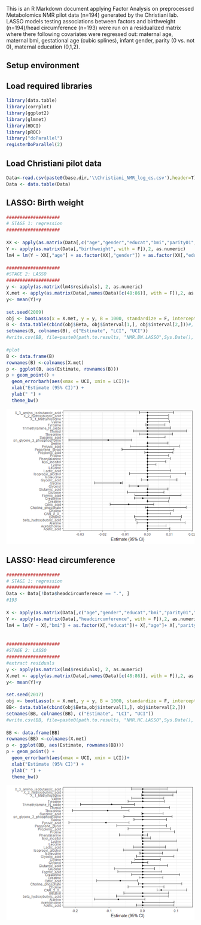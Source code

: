 This is an R Markdown document applying Factor Analysis on preprocessed Metabolomics NMR pilot data (n=194) generated by the Christiani lab. LASSO models testing associations between factors and birthweight (n=194)/head circumference (n=193) were run on a residualized matrix where there following covariates were regressed out: maternal age, maternal bmi, gestational age (cubic splines), infant gender, parity (0 vs. not 0), maternal education (0,1,2).

Setup environment
-----------------

Load required libraries
-----------------------

``` r
library(data.table)
library(corrplot)
library(ggplot2)
library(glmnet)
library(HDCI)
library(pROC)
library("doParallel")
registerDoParallel(2)
```

Load Christiani pilot data
--------------------------

``` r
Data<-read.csv(paste0(base.dir,'\\Christiani_NMR_log_cs.csv'),header=T)
Data <- data.table(Data)
```

LASSO: Birth weight
-------------------

``` r
####################
# STAGE 1: regression
####################

XX <- apply(as.matrix(Data[,c("age","gender","educat","bmi","parity01","ga","ga.spline1","ga.spline2","ga.spline3"), with = F]),2, as.numeric)
Y <- apply(as.matrix(Data[,"birthweight", with = F]),2, as.numeric)
lm4 = lm(Y ~ XX[,"age"] + as.factor(XX[,"gender"]) + as.factor(XX[,"educat"]) + XX[,"bmi"]+ as.factor(XX[,"parity01"]) + XX[,"ga.spline1"] + XX[,"ga.spline2"] + XX[,"ga.spline3"])

####################
#STAGE 2: LASSO
####################
y <- apply(as.matrix(lm4$residuals), 2, as.numeric)
X.met <- apply(as.matrix(Data[,names(Data)[c(48:86)], with = F]),2, as.numeric)
y<- mean(Y)+y

set.seed(2009)
obj <- bootLasso(x = X.met, y = y, B = 1000, standardize = F, intercept=T, parallel.boot = FALSE, ncores.boot = 1)
B <- data.table(cbind(obj$Beta, obj$interval[1,], obj$interval[2,]))#, Estimate2 <- Coeff.lasso.2[2:dim(Coeff.lasso.2)[1]]))
setnames(B, colnames(B), c("Estimate", "LCI", "UCI"))
#write.csv(BB, file=paste0(path.to.results, "NMR.BW.LASSO",Sys.Date(), ".csv"))

#plot
B <- data.frame(B)
rownames(B) <-colnames(X.met)
p <- ggplot(B, aes(Estimate, rownames(B))) 
p + geom_point() +
  geom_errorbarh(aes(xmax = UCI, xmin = LCI))+
  xlab("Estimate (95% CI)") +
  ylab(" ") +
  theme_bw()
```

![](NMR_LASSO_files/figure-markdown_github/LASSO_bw-1.png)

LASSO: Head circumference
-------------------------

``` r
####################
# STAGE 1: regression
####################
Data <- Data[!Data$headcircumference == ".", ]
#193

X <- apply(as.matrix(Data[,c("age","gender","educat","bmi","parity01","ga","ga.spline1","ga.spline2","ga.spline3"), with = F]),2, as.numeric)
Y <- apply(as.matrix(Data[,"headcircumference", with = F]),2, as.numeric)
lm4 = lm(Y ~ X[,"bmi"] + as.factor(X[,"educat"])+ X[,"age"]+ X[,"parity01"]+ X[,"gender"]+ X[,"ga.spline1"] + X[,"ga.spline2"] + X[,"ga.spline3"])


####################
#STAGE 2: LASSO
####################
#extract residuals
y <- apply(as.matrix(lm4$residuals), 2, as.numeric)
X.met <- apply(as.matrix(Data[,names(Data)[c(48:86)], with = F]),2, as.numeric)
y<- mean(Y)+y

set.seed(2017)
obj <- bootLasso(x = X.met, y = y, B = 1000, standardize = F, intercept=T, parallel.boot = FALSE, ncores.boot = 1)
BB<- data.table(cbind(obj$Beta,obj$interval[1,], obj$interval[2,]))
setnames(BB, colnames(BB), c("Estimate", "LCI", "UCI"))
#write.csv(BB, file=paste0(path.to.results, "NMR.HC.LASSO",Sys.Date(), ".csv"))

BB <- data.frame(BB)
rownames(BB) <-colnames(X.met)
p <- ggplot(BB, aes(Estimate, rownames(BB))) 
p + geom_point() +
  geom_errorbarh(aes(xmax = UCI, xmin = LCI))+
  xlab("Estimate (95% CI)") +
  ylab(" ") +
  theme_bw()
```

![](NMR_LASSO_files/figure-markdown_github/LASSO_hc-1.png)
